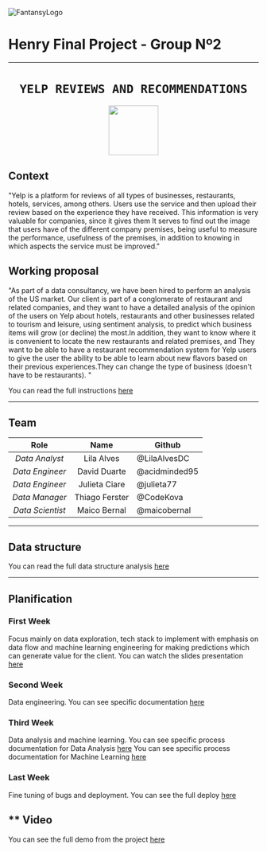 ![FantansyLogo](https://d31uz8lwfmyn8g.cloudfront.net/Assets/logo-henry-white-lg.png)

# **Henry Final Project - Group Nº2**

- - -

# <h1 align="center">**`YELP REVIEWS AND RECOMMENDATIONS`**</h1>

<p align="center">
<img src="https://upload.wikimedia.org/wikipedia/commons/thumb/a/ad/Yelp_Logo.svg/2560px-Yelp_Logo.svg.png"  height="100">
</p>


## **Context**

"Yelp is a platform for reviews of all types of businesses, restaurants, hotels, services, among others. Users use the service and then upload their review based on the experience they have received. This information is very valuable for companies, since it gives them It serves to find out the image that users have of the different company premises, being useful to measure the performance, usefulness of the premises, in addition to knowing in which aspects the service must be improved."


## **Working proposal**

"As part of a data consultancy, we have been hired to perform an analysis of the US market. Our client is part of a conglomerate of restaurant and related companies, and they want to have a detailed analysis of the opinion of the users on Yelp about hotels, restaurants and other businesses related to tourism and leisure, using sentiment analysis, to predict which business items will grow (or decline) the most.In addition, they want to know where it is convenient to locate the new restaurants and related premises, and They want to be able to have a restaurant recommendation system for Yelp users to give the user the ability to be able to learn about new flavors based on their previous experiences.They can change the type of business (doesn't have to be restaurants).
"

You can read the full instructions [here](https://github.com/soyHenry/PF_DS/blob/main/Proyectos/Yelp.md)

- - -
## **Team**

| **Role** | **Name** | **Github** |
|:---:|:---:|---|
| _Data Analyst_ | Lila Alves | @LilaAlvesDC |
| _Data Engineer_ | David Duarte | @acidminded95 |
| _Data Engineer_ | Julieta Ciare | @julieta77 |
| _Data Manager_ | Thiago Ferster | @CodeKova |
| _Data Scientist_ | Maico Bernal | @maicobernal |

- - -
## **Data structure**
You can read the full data structure analysis [here]("/DOCS/data_structure.md")



- - -
## **Planification**

### **First Week**

Focus mainly on data exploration, tech stack to implement with emphasis on data flow and machine learning engineering for making predictions which can generate value for the client. 
You can watch the slides presentation [here](https://www.canva.com/design/DAFSIRysJ-c/zHkvCn-BxRCWirkRg5Mugw/view?utm_content=DAFSIRysJ-c&utm_campaign=designshare&utm_medium=link2&utm_source=sharebutton)



### **Second Week**

Data engineering.
You can see specific documentation [here]()

### **Third Week**
Data analysis and machine learning.
You can see specific process documentation for Data Analysis [here]()
You can see specific process documentation for Machine Learning [here]()

### **Last Week**
Fine tuning of bugs and deployment. You can see the full deploy [here]()


## ** Video 
You can see the full demo from the project [here]()